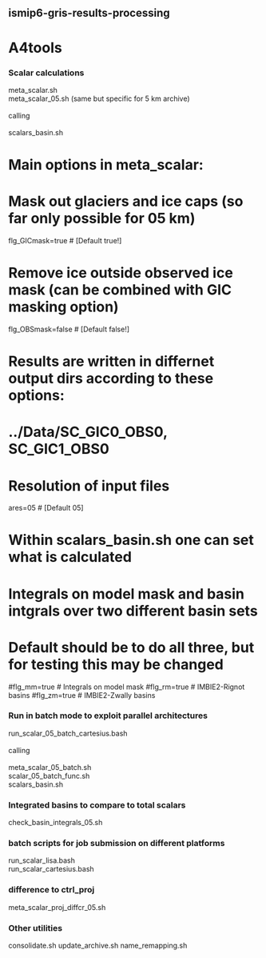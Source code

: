 ## ismip6-gris-results-processing

# A4tools

### Scalar calculations 

meta_scalar.sh <br>
meta_scalar_05.sh (same but specific for 5 km archive)<br>
<br>
calling <br>
<br>
scalars_basin.sh <br>

# Main options in meta_scalar:
# Mask out glaciers and ice caps (so far only possible for 05 km) 
flg_GICmask=true # [Default true!]
# Remove ice outside observed ice mask (can be combined with GIC masking option) 
flg_OBSmask=false # [Default false!]
# Results are written in differnet output dirs according to these options:
# ../Data/SC_GIC0_OBS0, SC_GIC1_OBS0
# Resolution of input files
ares=05 # [Default 05] 
#
# Within scalars_basin.sh one can set what is calculated
# Integrals on model mask and basin intgrals over two different basin sets
# Default should be to do all three, but for testing this may be changed
#flg_mm=true  # Integrals on model mask
#flg_rm=true  # IMBIE2-Rignot basins
#flg_zm=true  # IMBIE2-Zwally basins


### Run in batch mode to exploit parallel architectures
run_scalar_05_batch_cartesius.bash <br>
<br>
calling <br>
<br>
meta_scalar_05_batch.sh <br>
scalar_05_batch_func.sh <br>
scalars_basin.sh <br>

### Integrated basins to compare to total scalars 
check_basin_integrals_05.sh <br>

### batch scripts for job submission on different platforms
run_scalar_lisa.bash <br>
run_scalar_cartesius.bash <br>

### difference to ctrl_proj
meta_scalar_proj_diffcr_05.sh <br>

### Other utilities
consolidate.sh
update_archive.sh
name_remapping.sh

